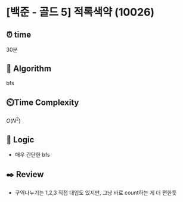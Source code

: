 # [백준 - 골드 5] 적록색약 (10026)
 
## ⏰  **time**
30분

## :pushpin: **Algorithm**
bfs

## ⏲️**Time Complexity**

$O(N^2)$

## :round_pushpin: **Logic**
- 매우 간단한 bfs

## :black_nib: **Review**
- 구역나누기는 1,2,3 직접 대입도 있지만, 그냥 바로 count하는 게 더 편한듯 